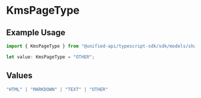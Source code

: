 # KmsPageType

## Example Usage

```typescript
import { KmsPageType } from "@unified-api/typescript-sdk/sdk/models/shared";

let value: KmsPageType = "OTHER";
```

## Values

```typescript
"HTML" | "MARKDOWN" | "TEXT" | "OTHER"
```